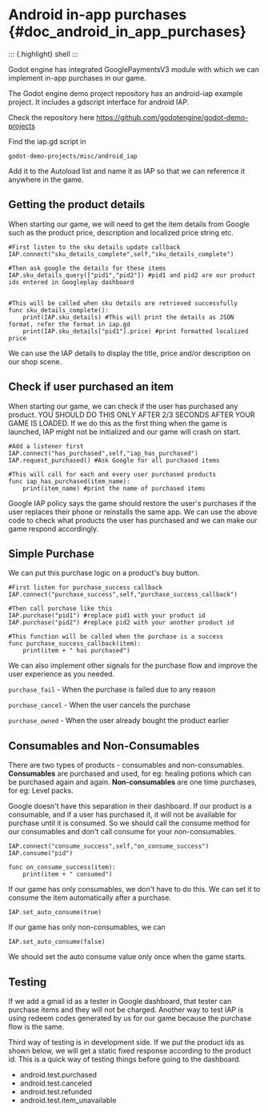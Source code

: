 Android in-app purchases {#doc_android_in_app_purchases}
========================

::: {.highlight}
shell
:::

Godot engine has integrated GooglePaymentsV3 module with which we can
implement in-app purchases in our game.

The Godot engine demo project repository has an android-iap example
project. It includes a gdscript interface for android IAP.

Check the repository here
<https://github.com/godotengine/godot-demo-projects>

Find the iap.gd script in

    godot-demo-projects/misc/android_iap

Add it to the Autoload list and name it as IAP so that we can reference
it anywhere in the game.

Getting the product details
---------------------------

When starting our game, we will need to get the item details from Google
such as the product price, description and localized price string etc.

    #First listen to the sku details update callback
    IAP.connect("sku_details_complete",self,"sku_details_complete")

    #Then ask google the details for these items
    IAP.sku_details_query(["pid1","pid2"]) #pid1 and pid2 are our product ids entered in Googleplay dashboard


    #This will be called when sku details are retrieved successfully
    func sku_details_complete():
        print(IAP.sku_details) #This will print the details as JSON format, refer the format in iap.gd
        print(IAP.sku_details["pid1"].price) #print formatted localized price

We can use the IAP details to display the title, price and/or
description on our shop scene.

Check if user purchased an item
-------------------------------

When starting our game, we can check if the user has purchased any
product. YOU SHOULD DO THIS ONLY AFTER 2/3 SECONDS AFTER YOUR GAME IS
LOADED. If we do this as the first thing when the game is launched, IAP
might not be initialized and our game will crash on start.

    #Add a listener first
    IAP.connect("has_purchased",self,"iap_has_purchased")
    IAP.request_purchased() #Ask Google for all purchased items

    #This will call for each and every user purchased products
    func iap_has_purchased(item_name):
        print(item_name) #print the name of purchased items

Google IAP policy says the game should restore the user\'s purchases if
the user replaces their phone or reinstalls the same app. We can use the
above code to check what products the user has purchased and we can make
our game respond accordingly.

Simple Purchase
---------------

We can put this purchase logic on a product\'s buy button.

    #First listen for purchase_success callback
    IAP.connect("purchase_success",self,"purchase_success_callback")

    #Then call purchase like this
    IAP.purchase("pid1") #replace pid1 with your product id
    IAP.purchase("pid2") #replace pid2 with your another product id

    #This function will be called when the purchase is a success
    func purchase_success_callback(item):
        print(item + " has purchased")

We can also implement other signals for the purchase flow and improve
the user experience as you needed.

`purchase_fail` - When the purchase is failed due to any reason

`purchase_cancel` - When the user cancels the purchase

`purchase_owned` - When the user already bought the product earlier

Consumables and Non-Consumables
-------------------------------

There are two types of products - consumables and non-consumables.
**Consumables** are purchased and used, for eg: healing potions which
can be purchased again and again. **Non-consumables** are one time
purchases, for eg: Level packs.

Google doesn\'t have this separation in their dashboard. If our product
is a consumable, and if a user has purchased it, it will not be
available for purchase until it is consumed. So we should call the
consume method for our consumables and don\'t call consume for your
non-consumables.

    IAP.connect("consume_success",self,"on_consume_success")
    IAP.consume("pid")

    func on_consume_success(item):
        print(item + " consumed")

If our game has only consumables, we don\'t have to do this. We can set
it to consume the item automatically after a purchase.

    IAP.set_auto_consume(true)

If our game has only non-consumables, we can

    IAP.set_auto_consume(false)

We should set the auto consume value only once when the game starts.

Testing
-------

If we add a gmail id as a tester in Google dashboard, that tester can
purchase items and they will not be charged. Another way to test IAP is
using redeem codes generated by us for our game because the purchase
flow is the same.

Third way of testing is in development side. If we put the product ids
as shown below, we will get a static fixed response according to the
product id. This is a quick way of testing things before going to the
dashboard.

-   android.test.purchased
-   android.test.canceled
-   android.test.refunded
-   android.test.item\_unavailable
